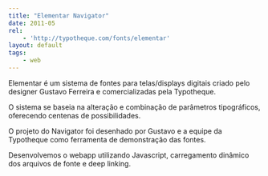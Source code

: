 ```yaml
---
title: "Elementar Navigator"
date: 2011-05
rel:
	- 'http://typotheque.com/fonts/elementar'
layout: default
tags:
	- web
---
```


Elementar é um sistema de fontes para telas/displays digitais criado pelo designer Gustavo Ferreira e comercializadas pela Typotheque.

O sistema se baseia na alteração e combinação de parâmetros tipográficos, oferecendo centenas de possibilidades.

O projeto do Navigator foi desenhado por Gustavo e a equipe da Typotheque como ferramenta de demonstração das fontes.

Desenvolvemos o webapp utilizando Javascript, carregamento dinâmico dos arquivos de fonte e deep linking.